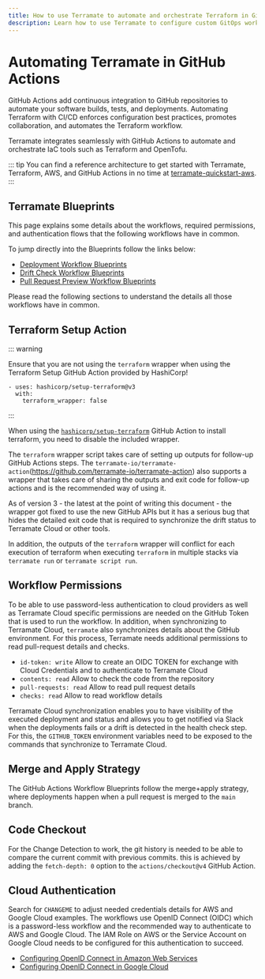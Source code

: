 ```yaml
---
title: How to use Terramate to automate and orchestrate Terraform in GitHub Actions
description: Learn how to use Terramate to configure custom GitOps workflows to automate and orchestrate Terraform and OpenTofu in GitHub Actions.
---
```


# Automating Terramate in GitHub Actions

GitHub Actions add continuous integration to GitHub repositories to automate your software builds, tests, and deployments. Automating Terraform with CI/CD enforces configuration best practices, promotes collaboration, and automates the Terraform workflow.

Terramate integrates seamlessly with GitHub Actions to automate and orchestrate IaC tools such as Terraform and OpenTofu.

::: tip
You can find a reference architecture to get started with Terramate, Terraform, AWS, and GitHub Actions in no time
at [terramate-quickstart-aws](https://github.com/terramate-io/terramate-quickstart-aws).
:::

## Terramate Blueprints

This page explains some details about the workflows, required permissions, and authentication flows that the following workflows have in common.

To jump directly into the Blueprints follow the links below:

- [Deployment Workflow Blueprints](./deployment-workflow.md)
- [Drift Check Workflow Blueprints](./drift-check-workflow.md)
- [Pull Request Preview Workflow Blueprints](./preview-workflow.md)

Please read the following sections to understand the details all those workflows have in common.

## Terraform Setup Action

::: warning

Ensure that you are not using the `terraform` wrapper when using the Terraform Setup GitHub Action provided by HashiCorp!

```
- uses: hashicorp/setup-terraform@v3
  with:
    terraform_wrapper: false

```

:::

When using the [`hashicorp/setup-terraform`](https://github.com/hashicorp/setup-terraform) GitHub Action to install terraform, you need to disable the included wrapper.

The `terraform` wrapper script takes care of setting up outputs for follow-up GitHub Actions steps.
The `terramate-io/terramate-action`(https://github.com/terramate-io/terramate-action) also supports a wrapper that takes care of sharing the outputs and exit code for follow-up actions and is the recommended way of using it.

As of version 3 - the latest at the point of writing this document - the wrapper got fixed to use the new GitHub APIs but it has a serious bug that hides the detailed exit code that is required to synchronize the drift status to Terramate Cloud or other tools.

In addition, the outputs of the `terraform` wrapper will conflict for each execution of terraform when executing `terraform` in multiple stacks via `terramate run` or `terramate script run`.

## Workflow Permissions

To be able to use password-less authentication to cloud providers as well as Terramate Cloud specific permissions are needed on the GitHub Token that is used to run the workflow.
In addition, when synchronizing to Terramate Cloud, `terramate` also synchronizes details about the GitHub environment.
For this process, Terramate needs additional permissions to read pull-request details and checks.

- `id-token: write` Allow to create an OIDC TOKEN for exchange with Cloud Credentials and to authenticate to Terramate Cloud
- `contents: read` Allow to check the code from the repository
- `pull-requests: read` Allow to read pull request details
- `checks: read` Allow to read workflow details

Terramate Cloud synchronization enables you to have visibility of the executed deployment and status and allows you to get notified via Slack when the deployments fails or a drift is detected in the health check step. For this, the `GITHUB_TOKEN` environment variables need to be exposed to the commands that synchronize to Terramate Cloud.

## Merge and Apply Strategy

The GitHub Actions Workflow Blueprints follow the merge+apply strategy, where deployments happen when a pull request is merged to the `main` branch.

## Code Checkout

For the Change Detection to work, the git history is needed to be able to compare the current commit with previous commits.
this is achieved by adding the `fetch-depth: 0` option to the `actions/checkout@v4` GitHub Action.

## Cloud Authentication

Search for `CHANGEME` to adjust needed credentials details for AWS and Google Cloud examples.
The workflows use OpenID Connect (OIDC) which is a password-less workflow and the recommended way to authenticate to AWS and Google Cloud.
The IAM Role on AWS or the Service Account on Google Cloud needs to be configured for this authentication to succeed.

- [Configuring OpenID Connect in Amazon Web Services](https://docs.github.com/en/actions/deployment/security-hardening-your-deployments/configuring-openid-connect-in-amazon-web-services)
- [Configuring OpenID Connect in Google Cloud](https://docs.github.com/en/actions/deployment/security-hardening-your-deployments/configuring-openid-connect-in-google-cloud-platform)
